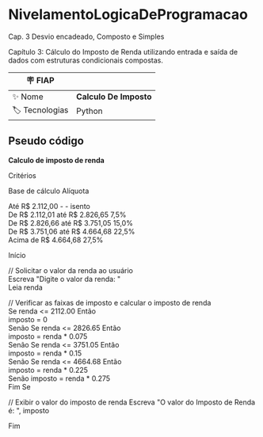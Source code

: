 # NivelamentoLogicaDeProgramacao
Cap. 3 Desvio encadeado, Composto e Simples


Capítulo 3: Cálculo do Imposto de Renda utilizando entrada e saída de dados com estruturas condicionais compostas.

| :placard: FIAP |    |
| -------------  | --- |
| :sparkles: Nome        | **Calculo De Imposto**
| :label: Tecnologias | Python


## Pseudo código

**Calculo de imposto de renda**

Critérios

Base de cálculo	                Alíquota

Até R$ 2.112,00	-	-           isento<br/>
De R$ 2.112,01 até R$ 2.826,65	7,5% <br/>
De R$ 2.826,66 até R$ 3.751,05	15,0%<br/>
De R$ 3.751,06 até R$ 4.664,68	22,5%<br/>
Acima de R$ 4.664,68	        27,5%<br/>

Início

// Solicitar o valor da renda ao usuário <br/>
Escreva "Digite o valor da renda: "<br/>
Leia renda


// Verificar as faixas de imposto e calcular o imposto de renda<br/>
Se renda <= 2112.00 Então<br/>
    imposto = 0<br/>
Senão Se renda <= 2826.65 Então<br/>
    imposto = renda * 0.075<br/>
Senão Se renda <= 3751.05 Então<br/>
    imposto = renda * 0.15<br/>
Senão Se renda <= 4664.68 Então<br/>
    imposto = renda * 0.225<br/>
Senão
    imposto = renda * 0.275<br/>
Fim Se

// Exibir o valor do imposto de renda
Escreva "O valor do Imposto de Renda é: ", imposto

Fim
